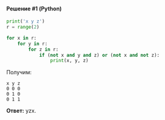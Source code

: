#### Решение #1 (Python)
```python
print('x y z')
r = range(2)

for x in r:
    for y in r:
        for z in r:
            if (not x and y and z) or (not x and not z):
                print(x, y, z)
```

Получим:
```
x y z
0 0 0
0 1 0
0 1 1
```

**Ответ:** yzx.
